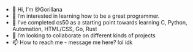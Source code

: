 - 👋 Hi, I’m @Gorillana
- 👀 I’m interested in learning how to be a great programmer.
- 🌱 I’ve completed cs50 as a starting point towards learning C, Python, Automation, HTML/CSS, Go, Rust
- 💞️ I’m looking to collaborate on different kinds of projects
- 📫 How to reach me - message me here? lol idk

<!---
Gorillana/Gorillana is a ✨ special ✨ repository because its `README.md` (this file) appears on your GitHub profile.
You can click the Preview link to take a look at your changes.
--->

